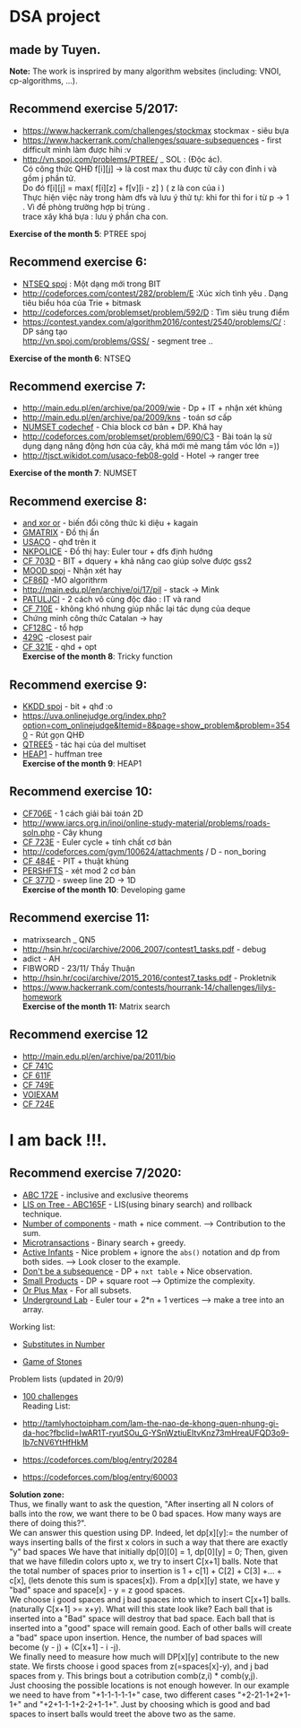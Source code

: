 # DSA project  
## made by Tuyen.  
**Note:** The work is insprired by many algorithm websites (including: VNOI, cp-algorithms, ...).  
## Recommend exercise 5/2017:  
+ https://www.hackerrank.com/challenges/stockmax stockmax - siêu bựa  
+ https://www.hackerrank.com/challenges/square-subsequences - first difficult mình làm được hihi :v  
+ http://vn.spoj.com/problems/PTREE/ _ SOL : (Độc ác).    
Có công thức QHĐ f[i][j] → là cost max thu được từ cây con đỉnh i và gồm j phần tử.  
Do đó f[i][j] = max( f[i][z] + f[v][i - z] )  ( z là con của i )  
Thực hiện việc này trong hàm dfs và lưu ý thử tự: khi for thì for i từ p → 1 . Vì đề phòng trường hợp bị trùng .  
trace xây khá bựa : lưu ý phần cha con.  

**Exercise of the month 5**: PTREE spoj  

## Recommend exercise 6:    
+ [NTSEQ spoj](http://vn.spoj.com/problems/NTSEQ/) :  Một dạng mới trong BIT  
+ http://codeforces.com/contest/282/problem/E :Xúc xích tình yêu . Dạng tiêu biểu hóa của Trie + bitmask  
+ http://codeforces.com/problemset/problem/592/D : Tìm siêu trung điểm  
+ https://contest.yandex.com/algorithm2016/contest/2540/problems/C/ : DP sáng tạo  
http://vn.spoj.com/problems/GSS/ - segment tree ..  

**Exercise of the month 6**: NTSEQ  
## Recommend exercise 7:  
+ http://main.edu.pl/en/archive/pa/2009/wie - Dp + IT + nhận xét khủng  
+ http://main.edu.pl/en/archive/pa/2009/kns - toán sơ cấp  
+ [NUMSET codechef](https://www.codechef.com/problems/NUMSET) - Chia block cơ bản + DP. Khá hay  
+ http://codeforces.com/problemset/problem/690/C3 - Bài toán lạ sử dụng dạng năng động hơn của cây, khá mới mẻ mang tầm vóc lớn =))  
+ http://tjsct.wikidot.com/usaco-feb08-gold - Hotel → ranger tree  

**Exercise of the month 7**: NUMSET   
## Recommend exercise 8:  
+ [and xor or](https://www.hackerrank.com/challenges/and-xor-or) - biến đổi công thức kì diệu + kagain  
+ [GMATRIX](http://www.spoj.com/problems/GMATRIX/) - Đồ thị ẩn  
+ [USACO](http://usaco.org/index.php?page=viewproblem2&cpid=365) - qhđ trên it  
+ [NKPOLICE](http://vn.spoj.com/problems/NKPOLICE/) - Đồ thị hay: Euler tour  +  dfs định hướng  
+ [CF 703D](http://codeforces.com/contest/703/problem/D) - BIT + dquery + khả năng cao giúp solve được gss2  
+ [MOOD spoj](http://www.spoj.com/DUTUYEN/problems/MODD/) - Nhận xét hay
+ [CF86D](http://codeforces.com/contest/86/problem/D) -MO algorithrm   
+ http://main.edu.pl/en/archive/oi/17/pil - stack → Mink  
+ [PATULJCI](http://vn.spoj.com/problems/PATULJCI/) - 2 cách vô cùng độc đáo : IT và rand  
+ [CF 710E](http://codeforces.com/contest/710/problem/E) - không khó nhưng giúp nhắc lại tác dụng của deque  
+ Chứng minh công thức Catalan → hay 
+ [CF128C](http://codeforces.com/contest/128/problem/C) - tổ hợp  
+ [429C](http://codeforces.com/problemset/problem/429/D) -closest pair  
+ [CF 321E](http://codeforces.com/contest/321/problem/E) - qhd + opt  
**Exercise of the month 8**: Tricky function  
## Recommend exercise 9:  
+ [KKDD spoj](http://vn.spoj.com/problems/KKDD/) - bit + qhđ :o  
+ https://uva.onlinejudge.org/index.php?option=com_onlinejudge&Itemid=8&page=show_problem&problem=3540 - Rút gọn QHĐ  
+ [QTREE5](http://www.spoj.com/problems/QTREE5/) - tác hại của del multiset  
+ [HEAP1](http://vn.spoj.com/problems/HEAP1/) - huffman tree  
**Exercise of the month 9**: HEAP1  
## Recommend exercise 10:  
+ [CF706E](http://codeforces.com/problemset/problem/706/E) - 1 cách giải bài toán 2D  
+ http://www.iarcs.org.in/inoi/online-study-material/problems/roads-soln.php - Cây khung  
+ [CF 723E](http://codeforces.com/contest/723/problem/E) - Euler cycle + tính chất cơ bản  
+ http://codeforces.com/gym/100624/attachments / D - non_boring  
+ [CF 484E](http://codeforces.com/contest/484/problem/E)  - PIT + thuật khủng  
+ [PERSHFTS](https://www.codechef.com/OCT15/problems/PERSHFTS) - xét mod 2 cơ bản  
+ [CF 377D](http://codeforces.com/problemset/problem/377/D) - sweep line 2D → 1D  
**Exercise of the month 10**: Developing game  
## Recommend exercise 11:
+ matrixsearch _ QN5  
+ http://hsin.hr/coci/archive/2006_2007/contest1_tasks.pdf - debug  
+ adict - AH  
+ FIBWORD - 23/11/ Thầy Thuận  
+ http://hsin.hr/coci/archive/2015_2016/contest7_tasks.pdf - Prokletnik  
+ https://www.hackerrank.com/contests/hourrank-14/challenges/lilys-homework  
**Exercise of the month 11:** Matrix search  
## Recommend exercise 12  
+ http://main.edu.pl/en/archive/pa/2011/bio  
+ [CF 741C](http://codeforces.com/contest/741/problem/C)  
+ [CF 611F](http://codeforces.com/contest/611/problem/F)    
+ [CF 749E](http://codeforces.com/contest/749/problem/E)    
+ [VOIEXAM](http://vn.spoj.com/problems/VOIEXAM/)  
+ [CF 724E](http://codeforces.com/contest/724/problem/E)     
# I am back !!!.  
## Recommend exercise 7/2020:  
+ [ABC 172E](https://atcoder.jp/contests/abc172/tasks/abc172_e) - inclusive and exclusive theorems  
+ [LIS on Tree - ABC165F](https://atcoder.jp/contests/abc165/tasks/abc165_f) - LIS(using binary search) and rollback technique.  
+ [Number of components](https://codeforces.com/contest/1151/problem/E) - math + nice comment. --> Contribution to the sum.  
+ [Microtransactions](https://codeforces.com/contest/1165/problem/F2) - Binary search + greedy.  
+ [Active Infants](https://atcoder.jp/contests/abc163/tasks/abc163_e) - Nice problem + ignore the `abs()` notation and dp from both sides. --> Look closer to the example.  
+ [Don't be a subsequence](https://atcoder.jp/contests/arc081/tasks/arc081_c) - DP + `nxt table` + Nice observation.  
+ [Small Products](https://atcoder.jp/contests/abc132/tasks/abc132_f) - DP + square root --> Optimize the complexity.  
+ [Or Plus Max](https://atcoder.jp/contests/arc100/tasks/arc100_c) - For all subsets.  
+ [Underground Lab](https://codeforces.com/contest/780/problem/E) - Euler tour + 2*n + 1 vertices --> make a tree into an array.  

Working list:     

- [Substitutes in Number](https://codeforces.com/contest/464/problem/C)   

- [Game of Stones](https://codeforces.com/contest/768/problem/E)  

Problem lists (updated in 20/9)  
- [100 challenges](https://docs.google.com/spreadsheets/d/11VqPaHAPi7kqY-x3ZlusYSk7vVmG8ZtiUWIla1AzhvU/edit#gid=1386834576)  
Reading List:
- http://tamlyhoctoipham.com/lam-the-nao-de-khong-quen-nhung-gi-da-hoc?fbclid=IwAR1T-ryutSOu_G-YSnWztiuEItvKnz73mHreaUFQD3o9-Ib7cNV6YtHfHkM  

- https://codeforces.com/blog/entry/20284  
- https://codeforces.com/blog/entry/60003  

**Solution zone:**  
Thus, we finally want to ask the question, "After inserting all N colors of balls into the row, we want there to be 0 bad spaces. How many ways are there of doing this?".  
We can answer this question using DP. Indeed, let dp[x][y]:= the number of ways inserting balls of the first x colors in such a way that there are exactly "y" bad spaces 
We have that initially dp[0][0] = 1, dp[0][y] = 0;
Then, given that we have filledin colors upto x, we try to insert C[x+1] balls. Note that the total number of spaces prior to insertion is 1 + c[1] + C[2] + C[3] +... + c[x], (lets denote this sum is spaces[x]). From a dp[x][y] state, we have y "bad" space and space[x] - y = z good spaces.  
We choose i good spaces and j bad spaces into which to insert C[x+1] balls. (naturally C[x+1] >= x+y). What will this state look like? Each ball that is inserted into a "Bad" space will destroy that bad space. Each ball that is inserted into a "good" space will remain good. Each of other balls will create a "bad" space upon insertion. Hence, the number of bad spaces will become (y - j) + (C[x+1] - i -j).  
We finally need to measure how much will DP[x][y] contribute to the new state. We firsts choose i good spaces from z(=spaces[x]-y), and j bad spaces from y. This brings bout a cotribution comb(z,i) * comb(y,j).  
Just choosing the possible locations is not enough however. In our example we need to have from "+1-1-1-1-1+" case, two different cases "+2-21-1+2+1-1+" and "+2+1-1-1+2-2+1-1+". Just by choosing which is good and bad spaces to insert balls would treet the above two as the same.  


  












 
